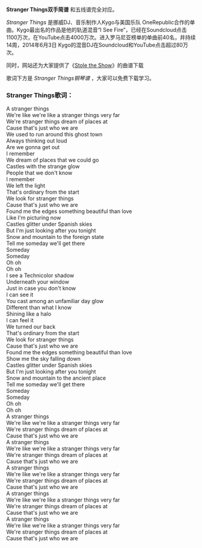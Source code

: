 

**Stranger Things双手简谱** 和五线谱完全对应。

_Stranger Things_ 是挪威DJ、音乐制作人Kygo与美国乐队 OneRepublic合作的单曲。Kygo最出名的作品是他的轨道混音“I
See
Fire”，已经在Soundcloud点击1100万次，在YouTube点击4000万次。进入罗马尼亚榜单的单曲前40名，并持续14周，2014年6月3日
Kygo的混音DJ在Soundcloud和YouTube点击超过80万次。

同时，网站还为大家提供了《[Stole the Show](Music-6295-Stole-the-Show-Kygo.html "Stole the
Show")》的曲谱下载

歌词下方是 _Stranger Things钢琴谱_ ，大家可以免费下载学习。

### Stranger Things歌词：

A stranger things  
We're like we're like a stranger things very far  
We're stranger things dream of places at  
Cause that's just who we are  
We used to run around this ghost town  
Always thinking out loud  
Are we gonna get out  
I remember  
We dream of places that we could go  
Castles with the strange glow  
People that we don't know  
I remember  
We left the light  
That's ordinary from the start  
We look for stranger things  
Cause that's just who we are  
Found me the edges something beautiful than love  
Like I'm picturing now  
Castles glitter under Spanish skies  
But I'm just looking after you tonight  
Snow and mountain to the foreign state  
Tell me someday we'll get there  
Someday  
Someday  
Oh oh  
Oh oh  
I see a Technicolor shadow  
Underneath your window  
Just in case you don't know  
I can see it  
You cast among an unfamiliar day glow  
Different than what I know  
Shining like a halo  
I can feel it  
We turned our back  
That's ordinary from the start  
We look for stranger things  
Cause that's just who we are  
Found me the edges something beautiful than love  
Show me the sky falling down  
Castles glitter under Spanish skies  
But I'm just looking after you tonight  
Snow and mountain to the ancient place  
Tell me someday we'll get there  
Someday  
Someday  
Oh oh  
Oh oh  
A stranger things  
We're like we're like a stranger things very far  
We're stranger things dream of places at  
Cause that's just who we are  
A stranger things  
We're like we're like a stranger things very far  
We're stranger things dream of places at  
Cause that's just who we are  
A stranger things  
We're like we're like a stranger things very far  
We're stranger things dream of places at  
Cause that's just who we are  
A stranger things  
We're like we're like a stranger things very far  
We're stranger things dream of places at  
Cause that's just who we are  
A stranger things  
We're like we're like a stranger things very far  
We're stranger things dream of places at  
Cause that's just who we are


